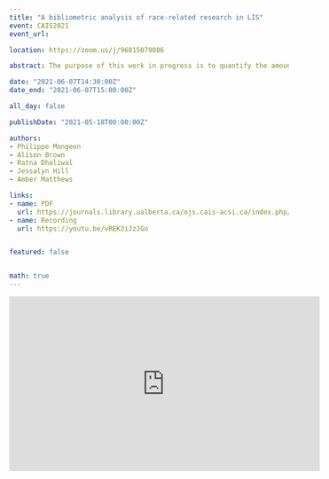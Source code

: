 ```yaml
---
title: "A bibliometric analysis of race-related research in LIS"
event: CAIS2021
event_url: 

location: https://zoom.us/j/96815079086

abstract: The purpose of this work in progress is to quantify the amount of attention given to questions of racial inequity experienced by BIPOC in LIS research. We find that despite a recent surge in BIPOC-related research output, the publications are low in numbers and tend to receive fewer citations than other work in the same research area. BIPOC-related research is present but unevenly distributed across several areas of the field. These trends may help create and sustain momentum towards addressing the persistent lack of diversity and equity in LIS."

date: "2021-06-07T14:30:00Z"
date_end: "2021-06-07T15:00:00Z"

all_day: false

publishDate: "2021-05-18T00:00:00Z"

authors:
- Philippe Mongeon
- Alison Brown
- Ratna Dhaliwal
- Jessalyn Hill
- Amber Matthews

links:
- name: PDF
  url: https://journals.library.ualberta.ca/ojs.cais-acsi.ca/index.php/cais-asci/article/view/1219/1055
- name: Recording
  url: https://youtu.be/vREK3iJzJGo


featured: false


math: true
---
```

<iframe width="560" height="315" src="https://www.youtube.com/embed/vREK3iJzJGo" title="YouTube video player" frameborder="0" allow="accelerometer; autoplay; clipboard-write; encrypted-media; gyroscope; picture-in-picture" allowfullscreen></iframe>